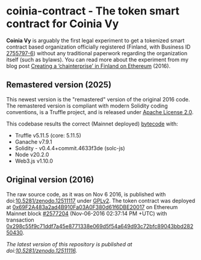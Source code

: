# coinia-contract - The token smart contract for Coinia Vy
**Coinia Vy** is arguably the first legal experiment to get a tokenized smart contract based organization officially registered (Finland, with Business ID [2755797-6](https://opencorporates.com/companies/fi/2755797-6)) without any traditional paperwork regarding the organization itself (such as bylaws). You can read more about the experiment from my blog post [Creating a ‘chainterprise’ in Finland on Ethereum](https://www.linkedin.com/pulse/creating-chainterprise-finland-ethereum-ville-sundell/) (2016).

## Remastered version (2025)
This newest version is the "remastered" version of the original 2016 code. The remastered version is compliant with modern Solidity coding conventions, is a Truffle project, and is released under [Apache License 2.0](https://www.apache.org/licenses/LICENSE-2.0).

This codebase results the correct (Mainnet deployed) [bytecode](./build/contracts/CoiniaVy.json) with:
 * Truffle v5.11.5 (core: 5.11.5)
 * Ganache v7.9.1
 * Solidity - v0.4.4+commit.4633f3de (solc-js)
 * Node v20.2.0
 * Web3.js v1.10.0

## Original version (2016)
The raw source code, as it was on Nov 6 2016, is published with doi:[10.5281/zenodo.12511117](https://doi.org/10.5281/zenodo.12511117) under [GPLv2](https://www.gnu.org/licenses/old-licenses/gpl-2.0.html). The token contract was deployed at [0x69F2A483a2ad4B910Fa03A0F380d61f6DBE20017](https://etherscan.io/address/0x69F2A483a2ad4B910Fa03A0F380d61f6DBE20017) on Ethereum Mainnet block [#2577204](https://etherscan.io/block/2577204) (Nov-06-2016 02:37:14 PM +UTC) with transaction [0x298c55f9c71ddf7a45e8771338e069d5f54a649d93c72bfc89043bbd28250430](https://etherscan.io/tx/0x298c55f9c71ddf7a45e8771338e069d5f54a649d93c72bfc89043bbd28250430).

*The latest version of this repository is published at doi:[10.5281/zenodo.12511116](https://zenodo.org/doi/10.5281/zenodo.12511116).*